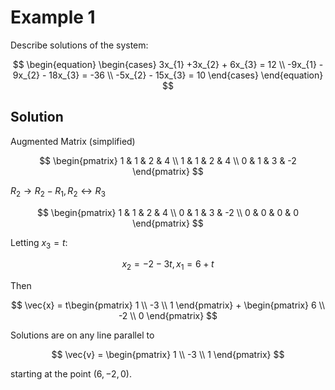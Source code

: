 # Example 1

Describe solutions of the system:

$$
\begin{equation}
\begin{cases}
3x_{1}  +3x_{2} + 6x_{3} = 12 \\
-9x_{1} - 9x_{2} - 18x_{3} = -36 \\
-5x_{2} - 15x_{3} = 10
\end{cases}
\end{equation}
$$

## Solution

Augmented Matrix (simplified)

$$
\begin{pmatrix}
1 & 1 & 2 & 4 \\
1 & 1 & 2 & 4 \\
0 & 1 & 3 & -2
\end{pmatrix}
$$

$R_{2} \to R_{2} - R_{1}, R_{2} \leftrightarrow R_{3}$

$$
\begin{pmatrix}
1 & 1 & 2 & 4 \\
0 & 1 & 3 & -2 \\
0 & 0 & 0 & 0
\end{pmatrix}
$$

Letting $x_{3} = t$:

$$
x_{2} = -2 - 3t, \, x_{1} = 6 + t
$$

Then

$$
\vec{x} = t\begin{pmatrix}
1 \\
-3 \\
1
\end{pmatrix} + \begin{pmatrix}
6 \\
-2 \\
0
\end{pmatrix}
$$



Solutions are on any line parallel to 

$$
\vec{v} = \begin{pmatrix}
1 \\
-3 \\
1
\end{pmatrix}
$$

starting at the point $(6, -2, 0)$.